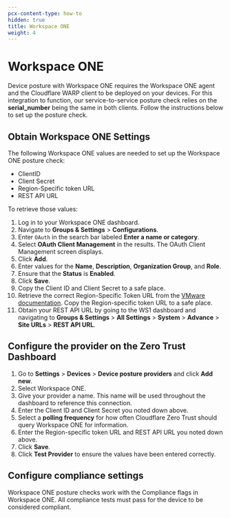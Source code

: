 ```yaml
---
pcx-content-type: how-to
hidden: true
title: Workspace ONE
weight: 4
---
```


# Workspace ONE

Device posture with Workspace ONE requires the Workspace ONE agent and the Cloudflare WARP client to be deployed on your devices. For this integration to function, our service-to-service posture check relies on the **serial_number** being the same in both clients. Follow the instructions below to set up the posture check.

## Obtain Workspace ONE Settings

The following Workspace ONE values are needed to set up the Workspace ONE posture check:

- ClientID
- Client Secret
- Region-Specific token URL
- REST API URL

To retrieve those values:

1.  Log in to your Workspace ONE dashboard.
1.  Navigate to **Groups & Settings** > **Configurations**.
1.  Enter `OAuth` in the search bar labeled **Enter a name or category**.
1.  Select **OAuth Client Management** in the results. The OAuth Client Management screen displays.
1.  Click **Add**.
1.  Enter values for the **Name**, **Description**, **Organization Group**, and **Role**.
1.  Ensure that the **Status** is **Enabled**.
1.  Click **Save**.
1.  Copy the Client ID and Client Secret to a safe place.
1.  Retrieve the correct Region-Specific Token URL from the [VMware documentation](https://docs.vmware.com/en/VMware-Workspace-ONE-UEM/services/UEM_ConsoleBasics/GUID-BF20C949-5065-4DCF-889D-1E0151016B5A.html). Copy the Region-specific token URL to a safe place.
1.  Obtain your REST API URL by going to the WS1 dashboard and navigating to **Groups & Settings** > **All Settings** > **System** > **Advance** > **Site URLs** > **REST API URL**.

## Configure the provider on the Zero Trust Dashboard

1.  Go to **Settings** > **Devices** > **Device posture providers** and click **Add new**.
1.  Select Workspace ONE.
1.  Give your provider a name. This name will be used throughout the dashboard to reference this connection.
1.  Enter the Client ID and Client Secret you noted down above.
1.  Select a **polling frequency** for how often Cloudflare Zero Trust should query Workspace ONE for information.
1.  Enter the Region-specific token URL and REST API URL you noted down above.
1.  Click **Save**.
1.  Click **Test Provider** to ensure the values have been entered correctly.

## Configure compliance settings

Workspace ONE posture checks work with the Compliance flags in Workspace ONE. All compliance tests must pass for the device to be considered compliant.
